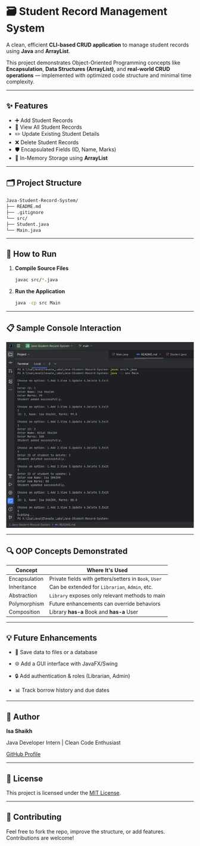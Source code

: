 # 🗃️ Student Record Management System

A clean, efficient **CLI-based CRUD application** to manage student records using **Java** and **ArrayList**.

This project demonstrates Object-Oriented Programming concepts like **Encapsulation**, **Data Structures (ArrayList)**, and **real-world CRUD operations** — implemented with optimized code structure and minimal time complexity.

---

## ✨ Features
- ➕ Add Student Records
- 👀 View All Student Records
- ✏️ Update Existing Student Details
- ❌ Delete Student Records
- 🛡️ Encapsulated Fields (ID, Name, Marks)
- 🚀 In-Memory Storage using **ArrayList<Student>**

---

## 🗂️ Project Structure
```
Java-Student-Record-System/
├── README.md
├── .gitignore
└── src/
├── Student.java
└── Main.java
```

---

## 🚀 How to Run
1. **Compile Source Files**
    ```bash
    javac src/*.java
    ```

2. **Run the Application**
    ```bash
    java -cp src Main
    ```

---

## 📋 Sample Console Interaction
![Console Output](./images/output.png)

---

## 🔍 OOP Concepts Demonstrated

| Concept         | Where It's Used                                       |
|-----------------|--------------------------------------------------------|
| Encapsulation   | Private fields with getters/setters in `Book`, `User` |
| Inheritance     | Can be extended for `Librarian`, `Admin`, etc.        |
| Abstraction     | `Library` exposes only relevant methods to main       |
| Polymorphism    | Future enhancements can override behaviors            |
| Composition     | Library **has-a** Book and **has-a** User             |

---




## 💡 Future Enhancements



- 📂 Save data to files or a database

- 🌐 Add a GUI interface with JavaFX/Swing

- 🔒 Add authentication \& roles (Librarian, Admin)

- 📊 Track borrow history and due dates



---



## 👤 Author



**Isa Shaikh**  

Java Developer Intern | Clean Code Enthusiast  

[GitHub Profile](https://github.com/IsaShaikh)



---



## 🪪 License



This project is licensed under the [MIT License](LICENSE).



---



## 🤝 Contributing



Feel free to fork the repo, improve the structure, or add features. Contributions are welcome!

